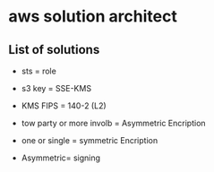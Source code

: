 <!-- @format -->

# aws solution architect

## List of solutions

- sts = role

- s3 key = SSE-KMS

- KMS FIPS = 140-2 (L2)

- tow party or more involb = Asymmetric Encription

- one or single = symmetric Encription

- Asymmetric= signing
